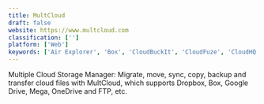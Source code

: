 ```yaml
---
title: MultCloud
draft: false 
website: https://www.multcloud.com
classification: ['']
platform: ['Web']
keywords: ['Air Explorer', 'Box', 'CloudBuckIt', 'CloudFuze', 'CloudHQ', 'CloudSwap.io', 'Cloudsfer', 'Dropbox', 'Duplicati', 'FYI Desktop', 'Jumptuit', 'Koofr', 'Mountain Duck', 'Mover.io', 'NetDrive', 'RaiDrive', 'SaveToDrive', 'Storage Made Easy', 'WebDrive', 'odrive', 'xendo']
---
```

Multiple Cloud Storage Manager: Migrate, move, sync, copy, backup and transfer cloud files with MultCloud, which supports Dropbox, Box, Google Drive, Mega, OneDrive and FTP, etc.